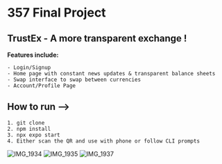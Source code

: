 # 357 Final Project 

## TrustEx - A more transparent exchange !

**Features include:** 

    - Login/Signup 
    - Home page with constant news updates & transparent balance sheets 
    - Swap interface to swap between currencies 
    - Account/Profile Page

## How to run --> 

    1. git clone 
    2. npm install 
    3. npx expo start 
    4. Either scan the QR and use with phone or follow CLI prompts 
    
![IMG_1934](https://github.com/yousefenein/TrustEx/assets/37770446/28c41b14-2b17-4a21-80ef-1b8b3678ef37)
![IMG_1935](https://github.com/yousefenein/TrustEx/assets/37770446/743a47c5-0c88-4b4f-9110-02f5097e266a)
![IMG_1937](https://github.com/yousefenein/TrustEx/assets/37770446/55b6f890-5741-46bb-8e84-68b9fbe59972)


